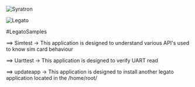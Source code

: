    ![Syratron](https://github.com/akshayakstpl/LegatoSamples/blob/master/syratron.jpeg)  
   
   
   ![Legato](https://legato.io/resources/img/legato_logo.png)   



#LegatoSamples



==> Simtest -> This application is designed to understand various API's used to know sim card behaviour 

==> Uarttest -> This application is designed to verify UART read

==> updateapp -> This application is designed to install another legato application located in the /home/root/
